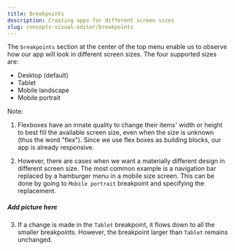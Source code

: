 ```yaml
---
title: Breakpoints
description: Creating apps for different screen sizes
slug: concepts-visual-editor/breakpoints
---
```

The `breakpoints` section at the center of the top menu enable us to observe how our app will look in different screen sizes. The four supported sizes are:

- Desktop (default)
- Tablet
- Mobile landscape
- Mobile portrait

Note: 

1. Flexboxes have an innate quality to change their items' width or height to best fill the available screen size, even when the size is unknown (thus the word "flex"). Since we use flex boxes as building blocks, our app is already responsive. 

2. However, there are cases when we want a materially different design in different screen size. The most common example is a navigation bar replaced by a hamburger menu in a mobile size screen. This can be done by going to `Mobile portrait` breakpoint and specifying the replacement. 

##### Add picture here

3. If a change is made in the `Tablet` breakpoint, it flows down to all the smaller breakpoints. However, the breakpoint larger than `Tablet` remains unchanged. 